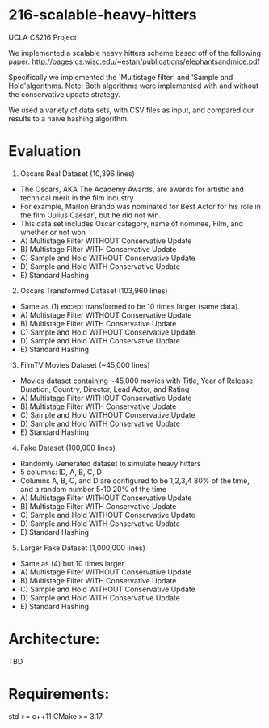 # 216-scalable-heavy-hitters
UCLA CS216 Project

We implemented a scalable heavy hitters scheme based off of the following paper:
http://pages.cs.wisc.edu/~estan/publications/elephantsandmice.pdf

Specifically we implemented the 'Multistage filter' and 'Sample and Hold'algorithms.
  Note: Both algorithms were implemented with and without the conservative update strategy.

We used a variety of data sets, with CSV files as input, and compared our results to a naive hashing algorithm.

# Evaluation

1) Oscars Real Dataset (10,396 lines)
  - The Oscars, AKA The Academy Awards, are awards for artistic and technical merit in the film industry
  - For example, Marlon Brando was nominated for Best Actor for his role in the film 'Julius Caesar', but he did not win.
  - This data set includes Oscar category, name of nominee, Film, and whether or not won
  - A) Multistage Filter WITHOUT Conservative Update
  - B) Multistage Filter WITH Conservative Update
  - C) Sample and Hold WITHOUT Conservative Update
  - D) Sample and Hold WITH Conservative Update
  - E) Standard Hashing
  
2) Oscars Transformed Dataset (103,960 lines)
  - Same as (1) except transformed to be 10 times larger (same data).
  - A) Multistage Filter WITHOUT Conservative Update
  - B) Multistage Filter WITH Conservative Update
  - C) Sample and Hold WITHOUT Conservative Update
  - D) Sample and Hold WITH Conservative Update
  - E) Standard Hashing

3) FilmTV Movies Dataset (~45,000 lines)
  - Movies dataset containing ~45,000 movies with Title, Year of Release, Duration, Country, Director, Lead Actor, and Rating
  - A) Multistage Filter WITHOUT Conservative Update
  - B) Multistage Filter WITH Conservative Update
  - C) Sample and Hold WITHOUT Conservative Update
  - D) Sample and Hold WITH Conservative Update
  - E) Standard Hashing

4) Fake Dataset (100,000 lines)
  - Randomly Generated dataset to simulate heavy hitters
  - 5 columns: ID, A, B, C, D
  - Columns A, B, C, and D are configured to be 1,2,3,4 80% of the time, and a random number 5-10 20% of the time
  - A) Multistage Filter WITHOUT Conservative Update
  - B) Multistage Filter WITH Conservative Update
  - C) Sample and Hold WITHOUT Conservative Update
  - D) Sample and Hold WITH Conservative Update
  - E) Standard Hashing

5) Larger Fake Dataset (1,000,000 lines)
  - Same as (4) but 10 times larger
  - A) Multistage Filter WITHOUT Conservative Update
  - B) Multistage Filter WITH Conservative Update
  - C) Sample and Hold WITHOUT Conservative Update
  - D) Sample and Hold WITH Conservative Update
  - E) Standard Hashing

# Architecture:
TBD

# Requirements:
std >= c++11
CMake >= 3.17
